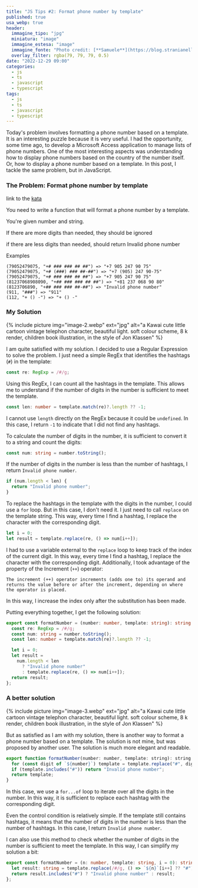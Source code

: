 ```yaml
---
title: "JS Tips #2: Format phone number by template"
published: true
usa_webp: true
header:
  immagine_tipo: "jpg"
  miniatura: "image"
  immagine_estesa: "image"
  immagine_fonte: "Photo credit: [**Samuele**](https://blog.stranianelli.com/)"
  overlay_filter: rgba(79, 79, 79, 0.5)
date: "2022-12-29 09:00"
categories:
  - js
  - ts
  - javascript
  - typescript
tags:
  - js
  - ts
  - javascript
  - typescript
---
```


Today's problem involves formatting a phone number based on a template. It is an interesting puzzle because it is very useful. I had the opportunity, some time ago, to develop a Microsoft Access application to manage lists of phone numbers. One of the most interesting aspects was understanding how to display phone numbers based on the country of the number itself. Or, how to display a phone number based on a template. In this post, I tackle the same problem, but in JavaScript.

### The Problem: Format phone number by template

link to the [kata](https://www.codewars.com/kata/61393fd03e441f001ac9c7d4)

You need to write a function that will format a phone number by a template.

You're given number and string.

If there are more digits than needed, they should be ignored

if there are less digits than needed, should return Invalid phone number

Examples

```
(79052479075, "+# ### ### ## ##") => "+7 905 247 90 75"
(79052479075, "+# (###) ### ##-##") => "+7 (905) 247 90-75"
(79052479075, "+# ### ### ## ##") => "+7 905 247 90 75"
(81237068908090, "+## ### ### ## ##") => "+81 237 068 90 80"
(8123706890, "+## ### ### ##-##") => "Invalid phone number"
(911, "###") => "911"
(112, "+ () -") => "+ () -"
```

### My Solution

{% include picture img="image-2.webp" ext="jpg" alt="a Kawai cute little cartoon vintage telephon character, beautiful light. soft colour scheme, 8 k render, children book illustration, in the style of Jon Klassen" %}

I am quite satisfied with my solution. I decided to use a Regular Expression to solve the problem. I just need a simple RegEx that identifies the hashtags (`#`) in the template:

```ts
const re: RegExp = /#/g;
```

Using this RegEx, I can count all the hashtags in the template. This allows me to understand if the number of digits in the number is sufficient to meet the template.

```ts
const len: number = template.match(re)?.length ?? -1;
```

I cannot use `length` directly on the RegEx because it could be `undefined`. In this case, I return `-1` to indicate that I did not find any hashtags.

To calculate the number of digits in the number, it is sufficient to convert it to a string and count the digits:

```ts
const num: string = number.toString();
```

If the number of digits in the number is less than the number of hashtags, I return `Invalid phone number`.

```ts
if (num.length < len) {
  return "Invalid phone number";
}
```

To replace the hashtags in the template with the digits in the number, I could use a `for` loop. But in this case, I don't need it. I just need to call `replace` on the template string. This way, every time I find a hashtag, I replace the character with the corresponding digit.

```ts
let i = 0;
let result = template.replace(re, () => num[i++]);
```

I had to use a variable external to the `replace` loop to keep track of the index of the current digit. In this way, every time I find a hashtag, I replace the character with the corresponding digit. Additionally, I took advantage of the property of the Increment (`++`) operator:

```
The increment (++) operator increments (adds one to) its operand and returns the value before or after the increment, depending on where the operator is placed.
```

In this way, I increase the index only after the substitution has been made.

Putting everything together, I get the following solution:

```ts
export const formatNumber = (number: number, template: string): string => {
  const re: RegExp = /#/g;
  const num: string = number.toString();
  const len: number = template.match(re)?.length ?? -1;

  let i = 0;
  let result =
    num.length < len
      ? "Invalid phone number"
      : template.replace(re, () => num[i++]);
  return result;
};
```

### A better solution

{% include picture img="image-3.webp" ext="jpg" alt="a Kawai cute little cartoon vintage telephon character, beautiful light. soft colour scheme, 8 k render, children book illustration, in the style of Jon Klassen" %}

But as satisfied as I am with my solution, there is another way to format a phone number based on a template. The solution is not mine, but was proposed by another user. The solution is much more elegant and readable.

```js
export function formatNumber(number: number, template: string): string {
  for (const digit of `${number}`) template = template.replace("#", digit);
  if (template.includes("#")) return "Invalid phone number";
  return template;
}
```

In this case, we use a `for...of` loop to iterate over all the digits in the number. In this way, it is sufficient to replace each hashtag with the corresponding digit.

Even the control condition is relatively simple. If the template still contains hashtags, it means that the number of digits in the number is less than the number of hashtags. In this case, I return `Invalid phone number`.

I can also use this method to check whether the number of digits in the number is sufficient to meet the template. In this way, I can simplify my solution a bit:

```ts
export const formatNumber = (n: number, template: string, i = 0): string => {
  let result: string = template.replace(/#/g, () => `${n}`[i++] ?? "#");
  return result.includes("#") ? "Invalid phone number" : result;
};
```
